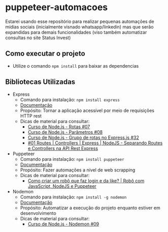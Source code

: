 # puppeteer-automacoes
Estarei usando esse repositório para realizar pequenas automações de mídias sociais (inicialmente visnado whatsapp/linkedin) mas que serão expandidas para demais funcionalidades (viso também automatizar consultas no site Status Invest)

## Como executar o projeto
- Utilize o comando ```npm install``` para baixar as dependencias

## Bibliotecas Utilizadas
- Express
  - Comando para instalação: ```npm install express```
  - [Documentação](https://www.npmjs.com/package/express)
  - Propósito: Tornar a aplicação acessível por meio de requisições HTTP rest
  - Dicas de material para consultar:
    - [Curso de Node.js - Rotas #07](https://www.youtube.com/watch?v=UMI7kFwmAHo)
    - [Curso de Node.js - Parâmetros #08](https://www.youtube.com/watch?v=G9b-Zi0rg3o)
    - [Curso de Node.js - Grupo de rotas no Express.js #32](https://www.youtube.com/watch?v=ROL4ylHN47g)
    - [#01 Routes | Controllers | Express | NodeJS - Separando Routes e Controllers na API Rest Express](https://www.youtube.com/watch?v=vNo3iyfAhMA&t=93s)
- Puppeteer
  - Comando para instalação: ```npm install puppeteer```
  - [Documentação](https://www.npmjs.com/package/puppeteer)
  - Propósito: Fazer automações a nível de web scrapping
  - Dicas de material para consultar:
    - [Como criar um robô que faz login e da like? | Robô com JavaScript, NodeJS e Puppeteer](https://www.youtube.com/watch?v=Ltdp9-ZTAzM)
- Nodemon
  - Comando para instalação: ```npm install -g nodemon```
  - [Documentação](https://www.npmjs.com/package/nodemon)
  - Propósito: Automatizar a execução do projeto enquanto estiver em desenvolvimento
  - Dicas de material para consultar:
    - [Curso de Node.js - Nodemon #09](https://www.youtube.com/watch?v=u3MrPxq_RyA)